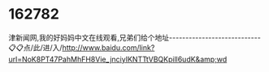 # 162782
津新闻网,我的好妈妈中文在线观看,兄弟们给个地址----------------------------📋📋点/此/进/入/http://www.baidu.com/link?url=NoK8PT47PahMhFH8Vie_jnciyIKNTTtVBQKpill6udK&amp;wd
